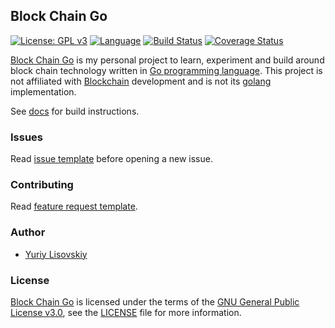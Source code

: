 ## Block Chain Go
[![License: GPL v3](https://img.shields.io/badge/License-GPL%20v3-blue.svg)](LICENSE)
[![Language](https://img.shields.io/badge/Go-1.10-blue.svg)](https://golang.org/)
[![Build Status](https://travis-ci.org/YuriyLisovskiy/blockchain-go.svg?branch=master)](https://travis-ci.org/YuriyLisovskiy/blockchain-go)
[![Coverage Status](https://coveralls.io/repos/github/YuriyLisovskiy/blockchain-go/badge.svg?branch=master)](https://coveralls.io/github/YuriyLisovskiy/blockchain-go?branch=master)

[Block Chain Go](https://github.com/YuriyLisovskiy/blockchain-go) is my personal project to learn, experiment and build around block chain technology written in [Go programming language](https://golang.org). This project is not affiliated with [Blockchain](https://www.blockchain.com) development and is not its [golang](https://golang.org) implementation.

See [docs](doc) for build instructions.

### Issues
Read [issue template](.github/ISSUE_TEMPLATE.md) before opening a new issue.

### Contributing
Read [feature request template](.github/FEATURE_REQUEST.md).

### Author
* [Yuriy Lisovskiy](https://github.com/YuriyLisovskiy)

### License
[Block Chain Go](https://github.com/YuriyLisovskiy/blockchain-go) is licensed under the terms of the [GNU General Public License v3.0](https://opensource.org/licenses/GPL-3.0), see the [LICENSE](LICENSE) file for more information.
